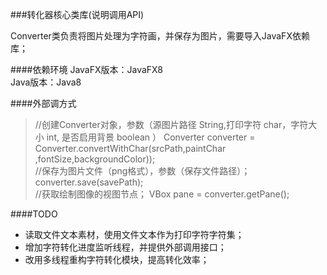 ###转化器核心类库(说明调用API)

Converter类负责将图片处理为字符画，并保存为图片，需要导入JavaFX依赖库；  

####依赖环境
JavaFX版本：JavaFX8  
Java版本：Java8

####外部调方式
>//创建Converter对象，参数（源图片路径 String,打印字符 char，字符大小 int, 是否启用背景 boolean ）
Converter converter = Converter.convertWithChar(srcPath,paintChar ,fontSize,backgroundColor));  
//保存为图片文件（png格式），参数（保存文件路径）；
converter.save(savePath);  
//获取绘制图像的视图节点；
VBox pane = converter.getPane();  


####TODO
* 读取文件文本素材，使用文件文本作为打印字符字符集；  
* 增加字符转化进度监听线程，并提供外部调用接口；  
* 改用多线程重构字符转化模块，提高转化效率；  
